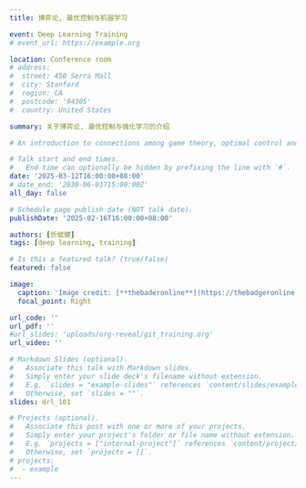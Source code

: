 ```yaml
---
title: 博弈论, 最优控制与机器学习

event: Deep Learning Training
# event_url: https://example.org

location: Conference room 
# address:
#  street: 450 Serra Mall
#  city: Stanford
#  region: CA
#  postcode: '94305'
#  country: United States

summary: 关于博弈论, 最优控制与强化学习的介绍

# An introduction to connections among game theory, optimal control and reinforcement learning

# Talk start and end times.
#   End time can optionally be hidden by prefixing the line with `#`.
date: '2025-03-12T16:00:00+08:00'
# date_end: '2030-06-01T15:00:00Z'
all_day: false

# Schedule page publish date (NOT talk date).
publishDate: '2025-02-16T16:00:00+08:00'

authors: [忻斌健]
tags: [deep learning, training]

# Is this a featured talk? (true/false)
featured: false

image:
  caption: 'Image credit: [**thebaderonline**](https://thebadgeronline.com/wp-content/uploads/2022/02/rip-van-3.jpg)'
  focal_point: Right

url_code: ''
url_pdf: ''
#url_slides: 'uploads/org-reveal/git_training.org'
url_video: ''

# Markdown Slides (optional).
#   Associate this talk with Markdown slides.
#   Simply enter your slide deck's filename without extension.
#   E.g. `slides = "example-slides"` references `content/slides/example-slides.md`.
#   Otherwise, set `slides = ""`.
slides: drl_101

# Projects (optional).
#   Associate this post with one or more of your projects.
#   Simply enter your project's folder or file name without extension.
#   E.g. `projects = ["internal-project"]` references `content/project/deep-learning/index.md`.
#   Otherwise, set `projects = []`.
# projects:
#  - example
---
```

